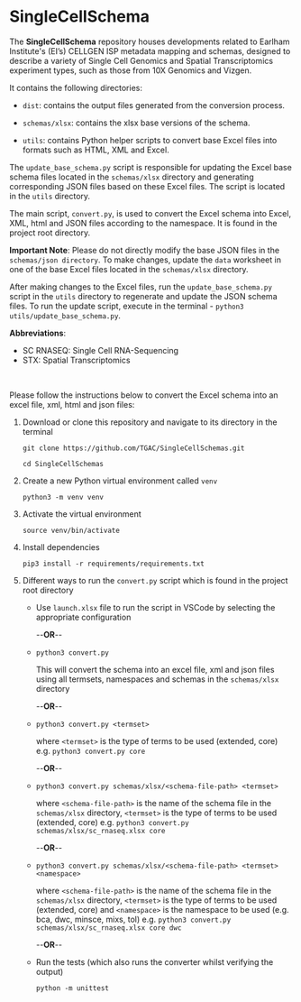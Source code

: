 # SingleCellSchema

The **SingleCellSchema** repository houses developments related to Earlham Institute's (EI’s) CELLGEN ISP metadata mapping and schemas, designed to describe a variety of Single Cell Genomics and Spatial Transcriptomics experiment types, such as those from 10X Genomics and Vizgen.

It contains the following directories:

- `dist`: contains the output files generated from the conversion process.

- `schemas/xlsx`: contains the xlsx base versions of the schema.

- `utils`: contains Python helper scripts to convert base Excel files into formats such as HTML, XML and Excel.

The `update_base_schema.py` script is responsible for updating the Excel base schema files located in the `schemas/xlsx` directory and generating corresponding JSON files based on these Excel files. The script is located in the `utils` directory.

The main script, `convert.py`, is used to convert the Excel schema into Excel, XML, html and JSON files according to the namespace. It is found in the project root directory.

**Important Note**:
Please do not directly modify the base JSON files in the `schemas/json directory`. To make changes, update the `data` worksheet in one of the base Excel files located in the `schemas/xlsx` directory.

After making changes to the Excel files, run the `update_base_schema.py` script in the `utils` directory to regenerate and update the JSON schema files. To run the update script, execute in the terminal - `python3 utils/update_base_schema.py`.

**Abbreviations**:

- SC RNASEQ: Single Cell RNA-Sequencing
- STX: Spatial Transcriptomics

<br />

Please follow the instructions below to convert the Excel schema into an excel file, xml, html and json files:

1. Download or clone this repository and navigate to its directory in the terminal

   `git clone https://github.com/TGAC/SingleCellSchemas.git`

   `cd SingleCellSchemas`

2. Create a new Python virtual environment called `venv`

   `python3 -m venv venv`

3. Activate the virtual environment

   `source venv/bin/activate`

4. Install dependencies

   `pip3 install -r requirements/requirements.txt`

5. Different ways to run the `convert.py` script which is found in the project root directory

   - Use `launch.xlsx` file to run the script in VSCode by selecting the appropriate configuration

     --**OR**--

   - `python3 convert.py`

     This will convert the schema into an excel file, xml and json files using
     all termsets, namespaces and schemas in the `schemas/xlsx` directory

     --**OR**--

   - `python3 convert.py <termset>`

     where `<termset>` is the type of terms to be used (extended, core)
     e.g. `python3 convert.py core`

     --**OR**--

   - `python3 convert.py schemas/xlsx/<schema-file-path> <termset>`

     where `<schema-file-path>` is the name of the schema file in the `schemas/xlsx` directory, `<termset>` is the type of terms to be used (extended, core) e.g. `python3 convert.py schemas/xlsx/sc_rnaseq.xlsx core`

     --**OR**--

   - `python3 convert.py schemas/xlsx/<schema-file-path> <termset> <namespace>`

     where `<schema-file-path>` is the name of the schema file in the `schemas/xlsx` directory, `<termset>` is the type of terms to be used (extended, core) and `<namespace>` is the namespace to be used (e.g. bca, dwc, minsce, mixs, tol)
     e.g. `python3 convert.py schemas/xlsx/sc_rnaseq.xlsx core dwc`

     --**OR**--

   - Run the tests (which also runs the converter whilst verifying the output)

     `python -m unittest`
